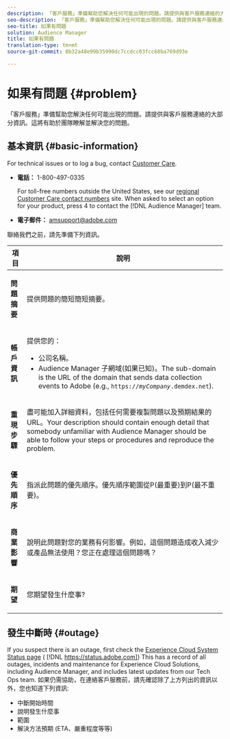```yaml
---
description: 「客戶服務」準備幫助您解決任何可能出現的問題。請提供與客戶服務連絡的大部分資訊。這將有助於團隊瞭解並解決您的問題。
seo-description: 「客戶服務」準備幫助您解決任何可能出現的問題。請提供與客戶服務連絡的大部分資訊。這將有助於團隊瞭解並解決您的問題。
seo-title: 如果有問題
solution: Audience Manager
title: 如果有問題
translation-type: tm+mt
source-git-commit: 0b32a48e99b35990dc7ccdcc03fcc68ba769d93e

---
```



# 如果有問題 {#problem}

「客戶服務」準備幫助您解決任何可能出現的問題。請提供與客戶服務連絡的大部分資訊。這將有助於團隊瞭解並解決您的問題。

## 基本資訊 {#basic-information}

<!-- 

r_problem.xml

 -->

For technical issues or to log a bug, contact [Customer Care](https://helpx.adobe.com/marketing-cloud/contact-support.html).

* **電話：** 1-800-497-0335

   For toll-free numbers outside the United States, see our [regional Customer Care contact numbers](https://helpx.adobe.com/contact/dma-external/DMACustomeCareRegionalPhoneNumbers.html) site. When asked to select an option for your product, press 4 to contact the [!DNL Audience Manager] team.

* **電子郵件：** amsupport@adobe.com

聯絡我們之前，請先準備下列資訊。

<table id="table_28E76031E2804265B1A48AB2659F68F0"> 
 <thead> 
  <tr> 
   <th colname="col1" class="entry"> 項目 </th> 
   <th colname="col2" class="entry"> 說明 </th> 
  </tr>
 </thead>
 <tbody> 
  <tr> 
   <td colname="col1"> <p><b>問題摘要</b> </p> </td> 
   <td colname="col2"> <p>提供問題的簡短簡短摘要。 </p> </td> 
  </tr> 
  <tr> 
   <td colname="col1"> <p><b>帳戶資訊</b> </p> </td> 
   <td colname="col2"> <p>提供您的： </p> <p> 
     <ul id="ul_6ACF6EF2165C4041A891FF36D78BBA63"> 
      <li id="li_86573CAAE8454BE6BDF44F9A8281FF95">公司名稱。 </li> 
      <li id="li_8259BB738BA84A13982A8E84BCF56B2A"><span class="keyword"> Audience Manager</span> 子網域(如果已知)。The sub-domain is the URL of the domain that sends data collection events to <span class="keyword"> Adobe</span> (e.g., <code>https://<i>myCompany</i>.demdex.net</code>). </li> 
     </ul> </p> </td> 
  </tr> 
  <tr> 
   <td colname="col1"> <p><b>重現步驟</b> </p> </td> 
   <td colname="col2"> <p>盡可能加入詳細資料，包括任何需要複製問題以及預期結果的URL。Your description should contain enough detail that somebody unfamiliar with <span class="keyword"> Audience Manager</span> should be able to follow your steps or procedures and reproduce the problem. </p> </td> 
  </tr> 
  <tr> 
   <td colname="col1"> <p><b>優先順序</b> </p> </td> 
   <td colname="col2"> <p>指派此問題的優先順序。優先順序範圍從P(最重要)到P(最不重要)。 </p> </td> 
  </tr> 
  <tr> 
   <td colname="col1"> <p><b>商業影響</b> </p> </td> 
   <td colname="col2"> <p>說明此問題對您的業務有何影響。例如，這個問題造成收入減少或產品無法使用？您正在處理這個問題嗎？ </p> </td> 
  </tr> 
  <tr> 
   <td colname="col1"> <p><b>期望</b> </p> </td> 
   <td colname="col2"> <p>您期望發生什麼事? </p> </td> 
  </tr> 
 </tbody> 
</table>

## 發生中斷時 {#outage}

If you suspect there is an outage, first check the [Experience Cloud System Status page](https://status.adobe.com) ( [!DNL https://status.adobe.com]) This has a record of all outages, incidents and maintenance for Experience Cloud Solutions, including Audience Manager, and includes latest updates from our Tech Ops team. 如果仍需協助，在連絡客戶服務前，請先確認除了上方列出的資訊以外，您也知道下列資訊:

* 中斷開始時間
* 說明發生什麼事
* 範圍
* 解決方法預期 (ETA、嚴重程度等等)